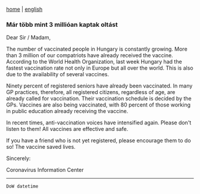 [home](../README.md)
 | 
[english](../en/2021-04-14.md)

### Már több mint 3 millióan kaptak oltást

Dear Sir / Madam,

The number of vaccinated people in Hungary is constantly growing. More than 3 million of our compatriots have already received the vaccine. According to the World Health Organization, last week Hungary had the fastest vaccination rate not only in Europe but all over the world. This is also due to the availability of several vaccines.

Ninety percent of registered seniors have already been vaccinated. In many GP practices, therefore, all registered citizens, regardless of age, are already called for vaccination. Their vaccination schedule is decided by the GPs. Vaccines are also being vaccinated, with 80 percent of those working in public education already receiving the vaccine.

In recent times, anti-vaccination voices have intensified again. Please don't listen to them! All vaccines are effective and safe.

If you have a friend who is not yet registered, please encourage them to do so! The vaccine saved lives.


Sincerely:

Coronavirus Information Center

---

`DoW datetime`